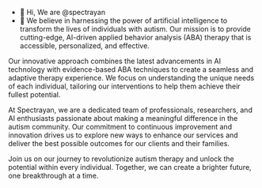 - 👋 Hi, We are @spectrayan
- 👀 We believe in harnessing the power of artificial intelligence to transform the lives of individuals with autism. Our mission is to provide cutting-edge, AI-driven applied behavior analysis (ABA) therapy that is accessible, personalized, and effective.

Our innovative approach combines the latest advancements in AI technology with evidence-based ABA techniques to create a seamless and adaptive therapy experience. We focus on understanding the unique needs of each individual, tailoring our interventions to help them achieve their fullest potential.

At Spectrayan, we are a dedicated team of professionals, researchers, and AI enthusiasts passionate about making a meaningful difference in the autism community. Our commitment to continuous improvement and innovation drives us to explore new ways to enhance our services and deliver the best possible outcomes for our clients and their families.

Join us on our journey to revolutionize autism therapy and unlock the potential within every individual. Together, we can create a brighter future, one breakthrough at a time.

